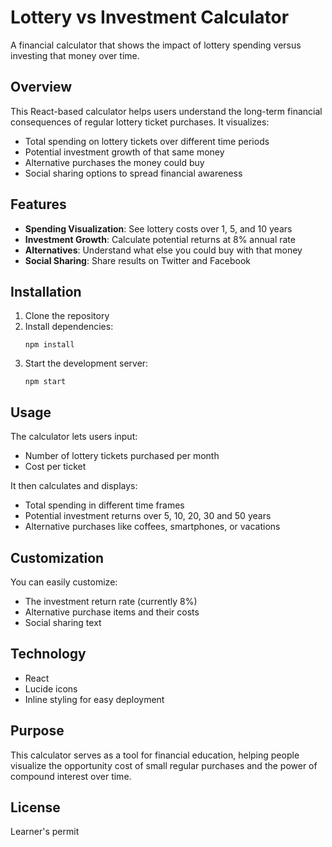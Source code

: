 # Lottery vs Investment Calculator

A financial calculator that shows the impact of lottery spending versus investing that money over time.

## Overview

This React-based calculator helps users understand the long-term financial consequences of regular lottery ticket purchases. It visualizes:

- Total spending on lottery tickets over different time periods
- Potential investment growth of that same money
- Alternative purchases the money could buy
- Social sharing options to spread financial awareness

## Features

- **Spending Visualization**: See lottery costs over 1, 5, and 10 years
- **Investment Growth**: Calculate potential returns at 8% annual rate
- **Alternatives**: Understand what else you could buy with that money
- **Social Sharing**: Share results on Twitter and Facebook

## Installation

1. Clone the repository
2. Install dependencies:
   ```
   npm install
   ```
3. Start the development server:
   ```
   npm start
   ```

## Usage

The calculator lets users input:
- Number of lottery tickets purchased per month
- Cost per ticket

It then calculates and displays:
- Total spending in different time frames
- Potential investment returns over 5, 10, 20, 30 and 50 years
- Alternative purchases like coffees, smartphones, or vacations

## Customization

You can easily customize:
- The investment return rate (currently 8%)
- Alternative purchase items and their costs
- Social sharing text

## Technology

- React
- Lucide icons
- Inline styling for easy deployment

## Purpose

This calculator serves as a tool for financial education, helping people visualize the opportunity cost of small regular purchases and the power of compound interest over time.

## License

Learner's permit